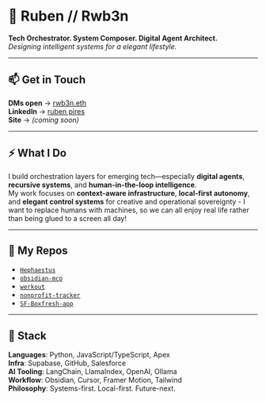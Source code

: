 # 🧬 Ruben // Rwb3n  

**Tech Orchestrator. System Composer. Digital Agent Architect.**  
_Designing intelligent systems for a elegant lifestyle._

---
## 📫 Get in Touch  

**DMs open** → [rwb3n.eth](https://warpcast.com/rwb3n.eth)  
**LinkedIn** → [ruben pires](https://www.linkedin.com/in/ruben-pires-5a967a273/)  
**Site** → _(coming soon)_

---
## ⚡️ What I Do  

I build orchestration layers for emerging tech—especially **digital agents**, **recursive systems**, and **human-in-the-loop intelligence**.  
My work focuses on **context-aware infrastructure**, **local-first autonomy**, and **elegant control systems** for creative and operational sovereignty - I want to replace humans with machines, so we can all enjoy real life rather than being glued to a screen all day!

---
## 🔗 My Repos  

- [`Hephaestus`](https://github.com/Rwb3n/Hephaestus)  
- [`obsidian-mcp`](https://github.com/Rwb3n/obsidian-mcp)  
- [`werkout`](https://github.com/Rwb3n/werkout)  
- [`nonprofit-tracker`](https://github.com/Rwb3n/nonprofit-tracker)  
- [`SF-Boxfresh-app`](https://github.com/Rwb3n/SF-Boxfresh-app)

---
## 🧰 Stack

**Languages**: Python, JavaScript/TypeScript, Apex  
**Infra**: Supabase, GitHub, Salesforce  
**AI Tooling**: LangChain, LlamaIndex, OpenAI, Ollama  
**Workflow**: Obsidian, Cursor, Framer Motion, Tailwind  
**Philosophy**: Systems-first. Local-first. Future-next.

